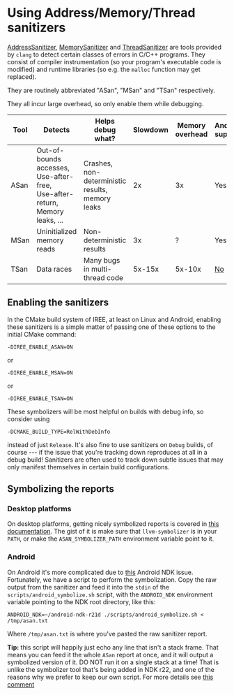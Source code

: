 # Using Address/Memory/Thread sanitizers

[AddressSanitizer](https://clang.llvm.org/docs/AddressSanitizer.html),
[MemorySanitizer](https://clang.llvm.org/docs/MemorySanitizer.html) and
[ThreadSanitizer](https://clang.llvm.org/docs/ThreadSanitizer.html) are tools
provided by `clang` to detect certain classes of errors in C/C++ programs. They
consist of compiler instrumentation (so your program's executable code is
modified) and runtime libraries (so e.g. the `malloc` function may get
replaced).

They are routinely abbreviated "ASan", "MSan" and "TSan" respectively.

They all incur large overhead, so only enable them while debugging.

Tool   | Detects | Helps debug what? | Slowdown | Memory overhead | Android support
------ | ------- | ----------------- | -------- | --------------- | ---------------
ASan   | Out-of-bounds accesses,<br>Use-after-free,<br>Use-after-return,<br>Memory leaks, ... | Crashes,<br>non-deterministic results,<br>memory leaks | 2x | 3x | Yes
MSan   | Uninitialized memory reads | Non-deterministic results | 3x | ? | Yes
TSan   | Data races | Many bugs in multi-thread code | 5x-15x | 5x-10x | [No](https://github.com/android/ndk/issues/1171)

## Enabling the sanitizers

In the CMake build system of IREE, at least on Linux and Android, enabling these
sanitizers is a simple matter of passing one of these options to the initial
CMake command:

```
-DIREE_ENABLE_ASAN=ON
```

or

```
-DIREE_ENABLE_MSAN=ON
```

or

```
-DIREE_ENABLE_TSAN=ON
```

These symbolizers will be most helpful on builds with debug info, so consider
using

```
-DCMAKE_BUILD_TYPE=RelWithDebInfo
```

instead of just `Release`. It's also fine to use sanitizers on `Debug` builds,
of course --- if the issue that you're tracking down reproduces at all in a
debug build! Sanitizers are often used to track down subtle issues that may only
manifest themselves in certain build configurations.

## Symbolizing the reports

### Desktop platforms

On desktop platforms, getting nicely symbolized reports is covered in [this
documentation](https://clang.llvm.org/docs/AddressSanitizer.html#symbolizing-the-reports).
The gist of it is make sure that `llvm-symbolizer` is in your `PATH`, or make
the `ASAN_SYMBOLIZER_PATH` environment variable point to it.

### Android

On Android it's more complicated due to
[this](https://github.com/android/ndk/issues/753) Android NDK issue.
Fortunately, we have a script to perform the symbolization. Copy the raw output
from the sanitizer and feed it into the `stdin` of the
`scripts/android_symbolize.sh` script, with the `ANDROID_NDK` environment
variable pointing to the NDK root directory, like this:

```shell
ANDROID_NDK=~/android-ndk-r21d ./scripts/android_symbolize.sh < /tmp/asan.txt
```

Where `/tmp/asan.txt` is where you've pasted the raw sanitizer report.

**Tip:** this script will happily just echo any line that isn't a stack frame.
That means you can feed it the whole `ASan` report at once, and it will output a
symbolized version of it. DO NOT run it on a single stack at a time! That is
unlike the symbolizer tool that's being added in NDK r22, and one of the reasons
why we prefer to keep our own script. For more details see [this
comment](https://github.com/android/ndk/issues/753#issuecomment-719719789)
